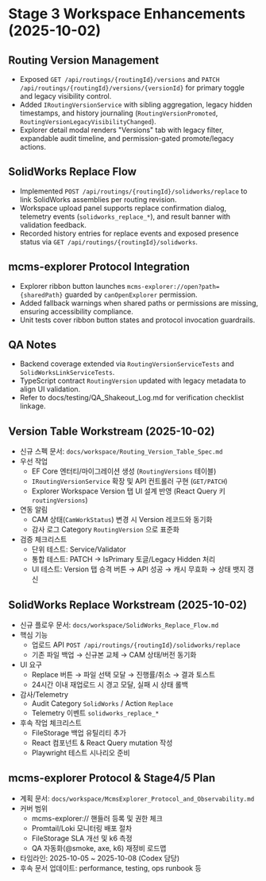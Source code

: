 # Stage 3 Workspace Enhancements (2025-10-02)

## Routing Version Management
- Exposed `GET /api/routings/{routingId}/versions` and `PATCH /api/routings/{routingId}/versions/{versionId}` for primary toggle and legacy visibility control.
- Added `IRoutingVersionService` with sibling aggregation, legacy hidden timestamps, and history journaling (`RoutingVersionPromoted`, `RoutingVersionLegacyVisibilityChanged`).
- Explorer detail modal renders "Versions" tab with legacy filter, expandable audit timeline, and permission-gated promote/legacy actions.

## SolidWorks Replace Flow
- Implemented `POST /api/routings/{routingId}/solidworks/replace` to link SolidWorks assemblies per routing revision.
- Workspace upload panel supports replace confirmation dialog, telemetry events (`solidworks_replace_*`), and result banner with validation feedback.
- Recorded history entries for replace events and exposed presence status via `GET /api/routings/{routingId}/solidworks`.

## mcms-explorer Protocol Integration
- Explorer ribbon button launches `mcms-explorer://open?path={sharedPath}` guarded by `canOpenExplorer` permission.
- Added fallback warnings when shared paths or permissions are missing, ensuring accessibility compliance.
- Unit tests cover ribbon button states and protocol invocation guardrails.

## QA Notes
- Backend coverage extended via `RoutingVersionServiceTests` and `SolidWorksLinkServiceTests`.
- TypeScript contract `RoutingVersion` updated with legacy metadata to align UI validation.
- Refer to docs/testing/QA_Shakeout_Log.md for verification checklist linkage.

## Version Table Workstream (2025-10-02)
- 신규 스펙 문서: `docs/workspace/Routing_Version_Table_Spec.md`
- 우선 작업
  - EF Core 엔터티/마이그레이션 생성 (`RoutingVersions` 테이블)
  - `IRoutingVersionService` 확장 및 API 컨트롤러 구현 (`GET/PATCH`)
  - Explorer Workspace Version 탭 UI 설계 반영 (React Query 키 `routingVersions`)
- 연동 알림
  - CAM 상태(`CamWorkStatus`) 변경 시 Version 레코드와 동기화
  - 감사 로그 Category `RoutingVersion` 으로 표준화
- 검증 체크리스트
  - 단위 테스트: Service/Validator
  - 통합 테스트: PATCH → IsPrimary 토글/Legacy Hidden 처리
  - UI 테스트: Version 탭 승격 버튼 → API 성공 → 캐시 무효화 → 상태 뱃지 갱신

## SolidWorks Replace Workstream (2025-10-02)
- 신규 플로우 문서: `docs/workspace/SolidWorks_Replace_Flow.md`
- 핵심 기능
  - 업로드 API `POST /api/routings/{routingId}/solidworks/replace`
  - 기존 파일 백업 → 신규본 교체 → CAM 상태/버전 동기화
- UI 요구
  - Replace 버튼 → 파일 선택 모달 → 진행률/취소 → 결과 토스트
  - 24시간 이내 재업로드 시 경고 모달, 실패 시 상태 롤백
- 감사/Telemetry
  - Audit Category `SolidWorks` / Action `Replace`
  - Telemetry 이벤트 `solidworks_replace_*`
- 후속 작업 체크리스트
  - FileStorage 백업 유틸리티 추가
  - React 컴포넌트 & React Query mutation 작성
  - Playwright 테스트 시나리오 준비

## mcms-explorer Protocol & Stage4/5 Plan
- 계획 문서: `docs/workspace/McmsExplorer_Protocol_and_Observability.md`
- 커버 범위
  - mcms-explorer:// 핸들러 등록 및 권한 체크
  - Promtail/Loki 모니터링 배포 절차
  - FileStorage SLA 개선 및 k6 측정
  - QA 자동화(@smoke, axe, k6) 재정비 로드맵
- 타임라인: 2025-10-05 ~ 2025-10-08 (Codex 담당)
- 후속 문서 업데이트: performance, testing, ops runbook 등

